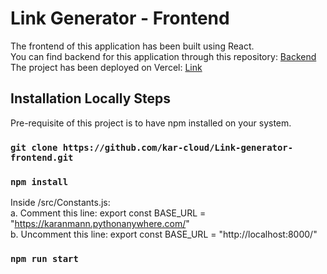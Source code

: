 # Link Generator - Frontend

The frontend of this application has been built using React.
<br>
You can find backend for this application through this repository: [Backend](https://github.com/kar-cloud/link-generator/)
<br>
The project has been deployed on Vercel: [Link](https://link-generator-frontend.vercel.app/)

## Installation Locally Steps

Pre-requisite of this project is to have npm installed on your system.
<br>
### `git clone https://github.com/kar-cloud/Link-generator-frontend.git`
### `npm install`
Inside /src/Constants.js:
<br>
a. Comment this line: export const BASE_URL = "https://karanmann.pythonanywhere.com/"
<br>
b. Uncomment this line: export const BASE_URL = "http://localhost:8000/"
<br>
### `npm run start`
